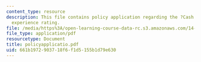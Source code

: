 ```yaml
---
content_type: resource
description: This file contains policy application regarding the ?Cash Cow? of imperfect
  experience rating.
file: /media/https%3A/open-learning-course-data-rc.s3.amazonaws.com/14-472-public-economics-ii-spring-2004/661b1972903718f6f1d5155b1d79e630_policyapplicatio.pdf
file_type: application/pdf
resourcetype: Document
title: policyapplicatio.pdf
uid: 661b1972-9037-18f6-f1d5-155b1d79e630
---
```

